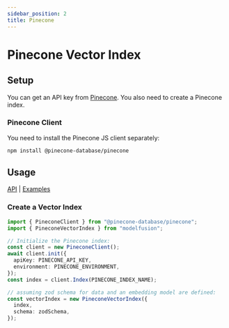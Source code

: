 ```yaml
---
sidebar_position: 2
title: Pinecone
---
```


# Pinecone Vector Index

## Setup

You can get an API key from [Pinecone](https://www.pinecone.io/). You also need to create a Pinecone index.

### Pinecone Client

You need to install the Pinecone JS client separately:

```bash
npm install @pinecone-database/pinecone
```

## Usage

[API](/api/classes/PineconeVectorIndex)
|
[Examples](https://github.com/lgrammel/modelfusion/tree/main/examples/basic/src/text-chunk/)

### Create a Vector Index

```ts
import { PineconeClient } from "@pinecone-database/pinecone";
import { PineconeVectorIndex } from "modelfusion";

// Initialize the Pinecone index:
const client = new PineconeClient();
await client.init({
  apiKey: PINECONE_API_KEY,
  environment: PINECONE_ENVIRONMENT,
});
const index = client.Index(PINECONE_INDEX_NAME);

// assuming zod schema for data and an embedding model are defined:
const vectorIndex = new PineconeVectorIndex({
  index,
  schema: zodSchema,
});
```
